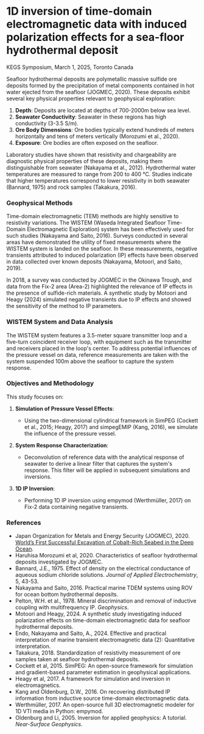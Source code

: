 # 1D inversion of time-domain electromagnetic data with induced polarization effects for a sea-floor hydrothermal deposit
 KEGS Symposium, March 1, 2025, Toronto Canada

Seafloor hydrothermal deposits are polymetallic massive sulfide ore deposits formed by the precipitation of metal components contained in hot water ejected from the seafloor (JOGMEC, 2020). These deposits exhibit several key physical properties relevant to geophysical exploration:

1. **Depth**: Deposits are located at depths of 700-2000m below sea level.
2. **Seawater Conductivity**: Seawater in these regions has high conductivity (3-3.5 S/m).
3. **Ore Body Dimensions**: Ore bodies typically extend hundreds of meters horizontally and tens of meters vertically (Morozumi et al., 2020).
4. **Exposure**: Ore bodies are often exposed on the seafloor.

Laboratory studies have shown that resistivity and chargeability are diagnostic physical properties of these deposits, making them distinguishable from seawater (Nakayama et al., 2012). Hydrothermal water temperatures are measured to range from 200 to 400 °C. Studies indicate that higher temperatures correspond to lower resistivity in both seawater (Bannard, 1975) and rock samples (Takakura, 2016).

### Geophysical Methods
Time-domain electromagnetic (TEM) methods are highly sensitive to resistivity variations. The WISTEM (Waseda Integrated Seafloor Time-Domain Electromagnetic Exploration) system has been effectively used for such studies (Nakayama and Saito, 2016). Surveys conducted in several areas have demonstrated the utility of fixed measurements where the WISTEM system is landed on the seafloor. In these measurements, negative transients attributed to induced polarization (IP) effects have been observed in data collected over known deposits (Nakayama, Motoori, and Saito, 2019).

In 2018, a survey was conducted by JOGMEC in the Okinawa Trough, and data from the Fix-2 area (Area-2) highlighted the relevance of IP effects in the presence of sulfide-rich materials. A synthetic study by Motoori and Heagy (2024) simulated negative transients due to IP effects and showed the sensitivity of the method to IP parameters.

### WISTEM System and Data Analysis
The WISTEM system features a 3.5-meter square transmitter loop and a five-turn coincident receiver loop, with equipment such as the transmitter and receivers placed in the loop's center. To address potential influences of the pressure vessel on data, reference measurements are taken with the system suspended 100m above the seafloor to capture the system response.

### Objectives and Methodology
This study focuses on:

1. **Simulation of Pressure Vessel Effects**:
   - Using the two-dimensional cylindrical framework in SimPEG (Cockett et al., 2015; Heagy, 2017) and simpegEMIP (Kang, 2016), we simulate the influence of the pressure vessel.

2. **System Response Characterization**:
   - Deconvolution of reference data with the analytical response of seawater to derive a linear filter that captures the system's response. This filter will be applied in subsequent simulations and inversions.

3. **1D IP Inversion**:
   - Performing 1D IP inversion using empymod (Werthmüller, 2017) on Fix-2 data containing negative transients.

### References
- Japan Organization for Metals and Energy Security (JOGMEC), 2020. [World’s First Successful Excavation of Cobalt-Rich Seabed in the Deep Ocean](https://www.jogmec.go.jp/english/news/release/news_01_000033.html).
- Haruhisa Morozumi et al, 2020. Characteristics of seafloor hydrothermal deposits investigated by JOGMEC.
- Bannard, J.E., 1975. Effect of density on the electrical conductance of aqueous sodium chloride solutions. *Journal of Applied Electrochemistry*, 5, 43-53.
- Nakayama and Saito, 2016. Practical marine TDEM systems using ROV for ocean bottom hydrothermal deposits.
- Pelton, W.H. et al., 1978. Mineral discrimination and removal of inductive coupling with multifrequency IP. *Geophysics*.
- Motoori and Heagy, 2024. A synthetic study investigating induced polarization effects on time-domain electromagnetic data for seafloor hydrothermal deposits.
- Endo, Nakayama and Saito, A., 2024. Effective and practical interpretation of marine transient electromagnetic data (2): Quantitative interpretation.
- Takakura, 2018. Standardization of resistivity measurement of ore samples taken at seafloor hydrothermal deposits.
- Cockett et al, 2015. SimPEG: An open-source framework for simulation and gradient-based parameter estimation in geophysical applications.
- Heagy et al, 2017. A framework for simulation and inversion in electromagnetics.
- Kang and Oldenburg, D.W., 2016. On recovering distributed IP information from inductive source time-domain electromagnetic data.
- Werthmüller, 2017. An open-source full 3D electromagnetic modeler for 1D VTI media in Python: empymod.
- Oldenburg and Li, 2005. Inversion for applied geophysics: A tutorial. *Near-Surface Geophysics*.

